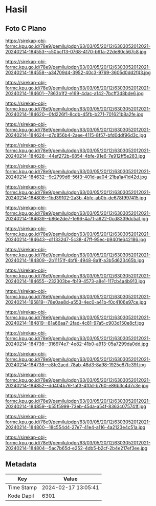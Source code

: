 # Hasil

## Foto C Plano

https://sirekap-obj-formc.kpu.go.id/78e9/pemilu/pdpr/63/03/05/20/12/6303052012021-20240214-184553--c50bcf13-0768-4170-b61a-22de80c567c8.jpg

https://sirekap-obj-formc.kpu.go.id/78e9/pemilu/pdpr/63/03/05/20/12/6303052012021-20240214-184558--a34709d4-3952-40c3-9769-3605d0dd2f43.jpg

https://sirekap-obj-formc.kpu.go.id/78e9/pemilu/pdpr/63/03/05/20/12/6303052012021-20240214-184601--7863b1f2-e169-4dac-a142-7bcff3d8bde6.jpg

https://sirekap-obj-formc.kpu.go.id/78e9/pemilu/pdpr/63/03/05/20/12/6303052012021-20240214-184620--0fd226f1-8cdb-45fb-b271-701621b8a2fe.jpg

https://sirekap-obj-formc.kpu.go.id/78e9/pemilu/pdpr/63/03/05/20/12/6303052012021-20240214-184624--d7d856b4-2aee-4115-8f57-bfd0ddf96d3c.jpg

https://sirekap-obj-formc.kpu.go.id/78e9/pemilu/pdpr/63/03/05/20/12/6303052012021-20240214-184628--44ef272b-6854-4bfe-91e6-7e912ff5e283.jpg

https://sirekap-obj-formc.kpu.go.id/78e9/pemilu/pdpr/63/03/05/20/12/6303052012021-20240214-184632--9c2799d6-56f3-401d-aa04-21ba1a41d42d.jpg

https://sirekap-obj-formc.kpu.go.id/78e9/pemilu/pdpr/63/03/05/20/12/6303052012021-20240214-184808--1bd39102-2a3b-4bfe-ab0b-de678f997415.jpg

https://sirekap-obj-formc.kpu.go.id/78e9/pemilu/pdpr/63/03/05/20/12/6303052012021-20240214-184639--b86e2de7-1e96-4a71-a922-0cd8339dc5a1.jpg

https://sirekap-obj-formc.kpu.go.id/78e9/pemilu/pdpr/63/03/05/20/12/6303052012021-20240214-184643--d11332d7-5c38-47ff-95ec-b9401e642186.jpg

https://sirekap-obj-formc.kpu.go.id/78e9/pemilu/pdpr/63/03/05/20/12/6303052012021-20240214-184809--2b11151f-4bf8-4948-8a1f-a3b5d623465b.jpg

https://sirekap-obj-formc.kpu.go.id/78e9/pemilu/pdpr/63/03/05/20/12/6303052012021-20240214-184655--232303be-fb19-4573-a8e1-117cb4a4b913.jpg

https://sirekap-obj-formc.kpu.go.id/78e9/pemilu/pdpr/63/03/05/20/12/6303052012021-20240214-195819--78e0ae8d-a553-4ec0-a41b-f0c4106e97ce.jpg

https://sirekap-obj-formc.kpu.go.id/78e9/pemilu/pdpr/63/03/05/20/12/6303052012021-20240214-184819--81a66aa7-2fad-4c81-97a5-c903d150e8cf.jpg

https://sirekap-obj-formc.kpu.go.id/78e9/pemilu/pdpr/63/03/05/20/12/6303052012021-20240214-184736--316974e7-4e82-41b0-a913-05a7299da0dd.jpg

https://sirekap-obj-formc.kpu.go.id/78e9/pemilu/pdpr/63/03/05/20/12/6303052012021-20240214-184738--c8fe2acd-78ab-48d3-8a98-1925e87fc39f.jpg

https://sirekap-obj-formc.kpu.go.id/78e9/pemilu/pdpr/63/03/05/20/12/6303052012021-20240214-184852--dd404b76-1af3-4f0d-b760-e86b3c4d7c3e.jpg

https://sirekap-obj-formc.kpu.go.id/78e9/pemilu/pdpr/63/03/05/20/12/6303052012021-20240214-184859--b55f5999-73eb-45da-a54f-8363c075741f.jpg

https://sirekap-obj-formc.kpu.go.id/78e9/pemilu/pdpr/63/03/05/20/12/6303052012021-20240214-184800--18c554d4-27e7-41e4-a116-4a2123e4c51a.jpg

https://sirekap-obj-formc.kpu.go.id/78e9/pemilu/pdpr/63/03/05/20/12/6303052012021-20240214-184804--5ac7b65d-e252-4db5-b2cf-2b4e217ef3ee.jpg


## Metadata

| Key        | Value               |
| ---------- | ------------------- |
| Time Stamp | 2024-02-17 13:05:41 |
| Kode Dapil | 6301                |



